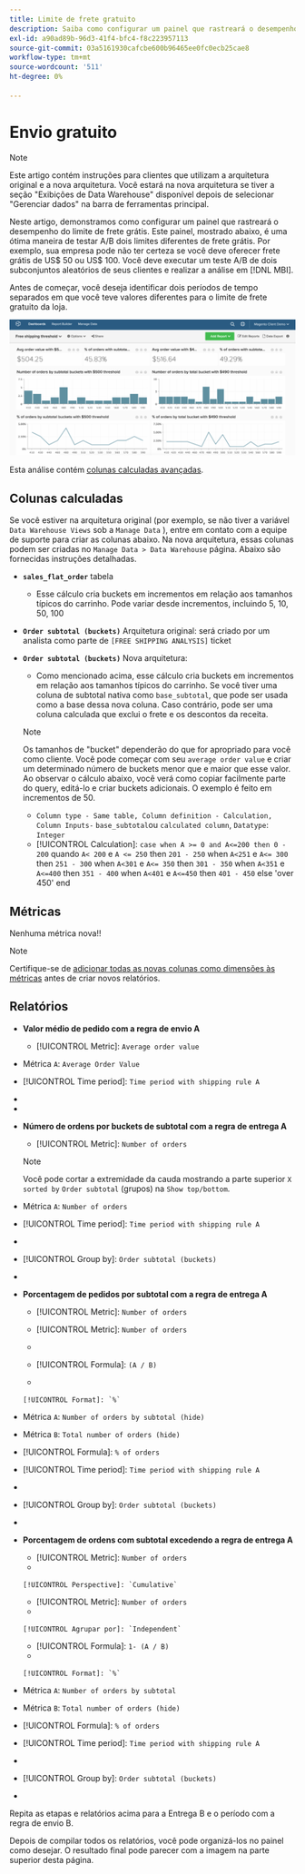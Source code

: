 ```yaml
---
title: Limite de frete gratuito
description: Saiba como configurar um painel que rastreará o desempenho do limite de frete grátis.
exl-id: a90ad89b-96d3-41f4-bfc4-f8c223957113
source-git-commit: 03a5161930cafcbe600b96465ee0fc0ecb25cae8
workflow-type: tm+mt
source-wordcount: '511'
ht-degree: 0%

---
```


# Envio gratuito

>[!NOTE]
>
>Este artigo contém instruções para clientes que utilizam a arquitetura original e a nova arquitetura. Você estará na nova arquitetura se tiver a seção &quot;Exibições de Data Warehouse&quot; disponível depois de selecionar &quot;Gerenciar dados&quot; na barra de ferramentas principal.

Neste artigo, demonstramos como configurar um painel que rastreará o desempenho do limite de frete grátis. Este painel, mostrado abaixo, é uma ótima maneira de testar A/B dois limites diferentes de frete grátis. Por exemplo, sua empresa pode não ter certeza se você deve oferecer frete grátis de US$ 50 ou US$ 100. Você deve executar um teste A/B de dois subconjuntos aleatórios de seus clientes e realizar a análise em [!DNL MBI].

Antes de começar, você deseja identificar dois períodos de tempo separados em que você teve valores diferentes para o limite de frete gratuito da loja.

![](../../assets/free_shipping_threshold.png)

Esta análise contém [colunas calculadas avançadas](../data-warehouse-mgr/adv-calc-columns.md).

## Colunas calculadas

Se você estiver na arquitetura original (por exemplo, se não tiver a variável `Data Warehouse Views` sob a `Manage Data` ), entre em contato com a equipe de suporte para criar as colunas abaixo. Na nova arquitetura, essas colunas podem ser criadas no `Manage Data > Data Warehouse` página. Abaixo são fornecidas instruções detalhadas.

* **`sales_flat_order`** tabela
   * Esse cálculo cria buckets em incrementos em relação aos tamanhos típicos do carrinho. Pode variar desde incrementos, incluindo 5, 10, 50, 100

* **`Order subtotal (buckets)`** Arquitetura original: será criado por um analista como parte de `[FREE SHIPPING ANALYSIS]` ticket
* **`Order subtotal (buckets)`** Nova arquitetura:
   * Como mencionado acima, esse cálculo cria buckets em incrementos em relação aos tamanhos típicos do carrinho. Se você tiver uma coluna de subtotal nativa como `base_subtotal`, que pode ser usada como a base dessa nova coluna. Caso contrário, pode ser uma coluna calculada que exclui o frete e os descontos da receita.
   >[!NOTE]
   >
   >Os tamanhos de &quot;bucket&quot; dependerão do que for apropriado para você como cliente. Você pode começar com seu `average order value` e criar um determinado número de buckets menor que e maior que esse valor. Ao observar o cálculo abaixo, você verá como copiar facilmente parte do query, editá-lo e criar buckets adicionais. O exemplo é feito em incrementos de 50.

   * `Column type - Same table, Column definition - Calculation, Column Inputs-` `base_subtotal`ou `calculated column`, `Datatype`: `Integer`
   * [!UICONTROL Calculation]: `case when A >= 0 and A<=200 then 0 - 200`
quando `A< 200` e `A <= 250` then `201 - 250`
when `A<251` e `A<= 300` then `251 - 300`
when `A<301` e `A<= 350` then `301 - 350`
when `A<351` e `A<=400` then `351 - 400`
when `A<401` e `A<=450` then `401 - 450`
else &#39;over 450&#39; end



## Métricas

Nenhuma métrica nova!!

>[!NOTE]
>
>Certifique-se de [adicionar todas as novas colunas como dimensões às métricas](../data-warehouse-mgr/manage-data-dimensions-metrics.md) antes de criar novos relatórios.

## Relatórios

* **Valor médio de pedido com a regra de envio A**
   * [!UICONTROL Metric]: `Average order value`

* Métrica `A`: `Average Order Value`
* [!UICONTROL Time period]: `Time period with shipping rule A`
* 
   [!UICONTROL Interval]: `None`
* 

   [!UICONTROL Chart Type]: `Scalar`

* **Número de ordens por buckets de subtotal com a regra de entrega A**
   * [!UICONTROL Metric]: `Number of orders`

   >[!NOTE]
   >
   >Você pode cortar a extremidade da cauda mostrando a parte superior `X` `sorted by` `Order subtotal` (grupos) na `Show top/bottom`.

* Métrica `A`: `Number of orders`
* [!UICONTROL Time period]: `Time period with shipping rule A`
* 
   [!UICONTROL Interval]: `None`
* [!UICONTROL Group by]: `Order subtotal (buckets)`
* 

   [!UICONTROL Chart Type]: `Column`

* **Porcentagem de pedidos por subtotal com a regra de entrega A**
   * [!UICONTROL Metric]: `Number of orders`

   * [!UICONTROL Metric]: `Number of orders`
   * 
      [!UICONTROL Agrupar por]: `Independent`
   * [!UICONTROL Formula]: `(A / B)`
   * 

      [!UICONTROL Format]: `%`

* Métrica `A`: `Number of orders by subtotal (hide)`
* Métrica `B`: `Total number of orders (hide)`
* [!UICONTROL Formula]: `% of orders`
* [!UICONTROL Time period]: `Time period with shipping rule A`
* 
   [!UICONTROL Interval]: `None`
* [!UICONTROL Group by]: `Order subtotal (buckets)`
* 

   [!UICONTROL Chart Type]: `Line`

* **Porcentagem de ordens com subtotal excedendo a regra de entrega A**
   * [!UICONTROL Metric]: `Number of orders`
   * 

      [!UICONTROL Perspective]: `Cumulative`

   * [!UICONTROL Metric]: `Number of orders`
   * 

      [!UICONTROL Agrupar por]: `Independent`

   * [!UICONTROL Formula]: `1- (A / B)`
   * 

      [!UICONTROL Format]: `%`

* Métrica `A`: `Number of orders by subtotal`
* Métrica `B`: `Total number of orders (hide)`
* [!UICONTROL Formula]: `% of orders`
* [!UICONTROL Time period]: `Time period with shipping rule A`
* 
   [!UICONTROL Interval]: `None`
* [!UICONTROL Group by]: `Order subtotal (buckets)`
* 

   [!UICONTROL Chart Type]: `Line`


Repita as etapas e relatórios acima para a Entrega B e o período com a regra de envio B.

Depois de compilar todos os relatórios, você pode organizá-los no painel como desejar. O resultado final pode parecer com a imagem na parte superior desta página.
